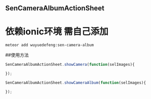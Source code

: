 ## SenCameraAlbumActionSheet

# 依赖ionic环境 需自己添加

```meteor
meteor add wuyuedefeng:sen-camera-album
```

##使用方法
```JavaScript
SenCameraAlbumActionSheet.showCamera(function(selImages){

});

SenCameraAlbumActionSheet.showCameraAlbum(function(selImages){

});
```